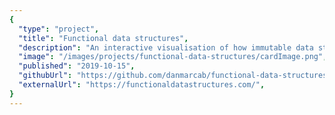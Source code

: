 ```yaml
---
{
  "type": "project",
  "title": "Functional data structures",
  "description": "An interactive visualisation of how immutable data structures can optimize memory.",
  "image": "/images/projects/functional-data-structures/cardImage.png",
  "published": "2019-10-15",
  "githubUrl": "https://github.com/danmarcab/functional-data-structures",
  "externalUrl": "https://functionaldatastructures.com/",
}
---
```

